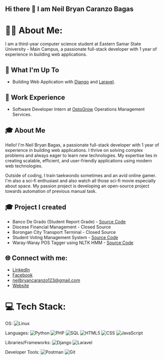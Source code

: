 ## Hi there 👋 I am Neil Bryan Caranzo Bagas


# 👨‍🦰 About Me:
I am a third-year computer science student at Eastern Samar State University - Main Campus, a passionate full-stack developer with 1 year of experience in building web applications.


## 🚀 What I'm Up To

-  Building Web Application with [Django](https://www.djangoproject.com/) and [Laravel](https://laravel.com/).

## 💼 Work Experience
- Software Developer Intern at [OptoGrow](https://www.optogrow.com/) Operations Management Services.

## 🎓 About Me
Hello! I'm Neil Bryan Bagas, a passionate full-stack developer with 1 year of experience in building web applications. I thrive on solving complex problems and always eager to learn new technologies. My expertise lies in creating scalable, efficient, and user-friendly applications using modern web technologies.

Outside of coding, I train taekwondo sometimes and an avid online gamer. I'm also a sci-fi enthusiast and also watch all those sci-fi movie especially about space. My passion project is developing an open-source project towards automation of previous manual task.

## 🎓 Project I created
- Banco De Grado (Student Report Grade) - [Source Code](https://github.com/Shirozo/Banco-de-Grado.git)
- Diocese Financial Management - Closed Source
- Borongan City Transport Terminal - Closed Source
- Student Voting Management System - [Source Code](https://github.com/Shirozo/SVMS-Laravel)
- Waray-Waray POS Tagger using NLTK HMM - [Source Code](https://github.com/CSSO-Linux-User-Group-ESSU/Waray-Waray-NLP-POS-Tagger)

## 🌐 Connect with me:
- [LinkedIn](https://www.linkedin.com/in/shirozo/)
- [Facebook](https://www.facebook.com/shirozo.dev)
- neilbryancaranzo123@gmail.com
- [Website](https://shirozo.github.io/)


# 💻 Tech Stack:
OS:
![Linux](https://img.shields.io/badge/linux-%23323330.svg?style=for-the-badge&logo=linux&logoColor=white)

Languages: 
![Python](https://img.shields.io/badge/python-%233776AB.svg?style=for-the-badge&logo=python&logoColor=white) 
![PHP](https://img.shields.io/badge/php-%233776AB.svg?style=for-the-badge&logo=php&logoColor=violete) 
![SQL](https://img.shields.io/badge/sql-%2307405e.svg?style=for-the-badge&logo=postgresql&logoColor=white) 
![HTML5](https://img.shields.io/badge/html5-%23E34F26.svg?style=for-the-badge&logo=html5&logoColor=white) 
![CSS](https://img.shields.io/badge/css-%231572B6.svg?style=for-the-badge&logo=css3&logoColor=white) 
![JavaScript](https://img.shields.io/badge/javascript-%23323330.svg?style=for-the-badge&logo=javascript&logoColor=%23F7DF1E)

Libraries/Frameworks: 
![Django](https://img.shields.io/badge/Django-254B33.svg?style=for-the-badge&logo=django&logoColor=white) 
![Laravel](https://img.shields.io/badge/Laravel-%23F05033.svg?style=for-the-badge&logo=laravel&logoColor=white) 

Developer Tools: 
![Postman](https://img.shields.io/badge/Postman-FF6C37?style=for-the-badge&logo=postman&logoColor=white) 
![Git](https://img.shields.io/badge/git-%23F05033.svg?style=for-the-badge&logo=git&logoColor=white)
